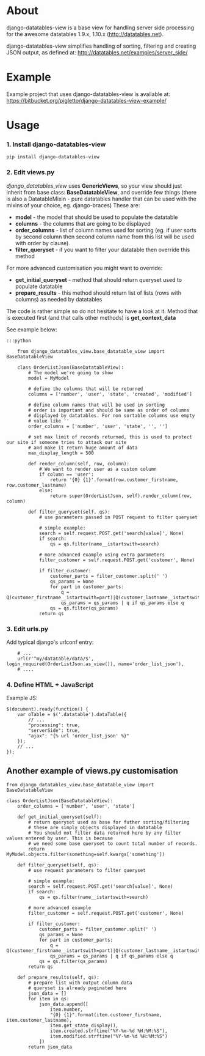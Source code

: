 About
=====

django-datatables-view is a base view for handling server side processing for the awesome datatables 1.9.x, 1.10.x (http://datatables.net).

django-datatables-view simplifies handling of sorting, filtering and creating JSON output, as defined at: http://datatables.net/examples/server_side/

Example
=======

Example project that uses django-datatables-view is available at: https://bitbucket.org/pigletto/django-datatables-view-example/

Usage
=====

### 1. Install django-datatables-view ###
  
    pip install django-datatables-view

### 2. Edit views.py ###

_django_datatables_view_ uses **GenericViews**, so your view should just inherit from base class: **BaseDatatableView**, and override few things
(there is also a DatatableMixin - pure datatables handler that can be used with the mixins of your choice, eg. django-braces)
  These are:

  * **model** - the model that should be used to populate the datatable
  * **columns** - the columns that are going to be displayed
  * **order_columns** - list of column names used for sorting (eg. if user sorts by second column then second column name from this list will be used with order by clause).
  * **filter_queryset** - if you want to filter your datatable then override this method

  For more advanced customisation you might want to override:

  * **get_initial_queryset** - method that should return queryset used to populate datatable
  * **prepare_results** - this method should return list of lists (rows with columns) as needed by datatables

  The code is rather simple so do not hesitate to have a look at it. Method that is executed first (and that calls other methods) is **get_context_data**

  See example below:

    :::python

        from django_datatables_view.base_datatable_view import BaseDatatableView

        class OrderListJson(BaseDatatableView):
            # The model we're going to show
            model = MyModel

            # define the columns that will be returned
            columns = ['number', 'user', 'state', 'created', 'modified']

            # define column names that will be used in sorting
            # order is important and should be same as order of columns
            # displayed by datatables. For non sortable columns use empty
            # value like ''
            order_columns = ['number', 'user', 'state', '', '']

            # set max limit of records returned, this is used to protect our site if someone tries to attack our site
            # and make it return huge amount of data
            max_display_length = 500

            def render_column(self, row, column):
                # We want to render user as a custom column
                if column == 'user':
                    return '{0} {1}'.format(row.customer_firstname, row.customer_lastname)
                else:
                    return super(OrderListJson, self).render_column(row, column)

            def filter_queryset(self, qs):
                # use parameters passed in POST request to filter queryset

                # simple example:
                search = self.request.POST.get('search[value]', None)
                if search:
                    qs = qs.filter(name__istartswith=search)

                # more advanced example using extra parameters
                filter_customer = self.request.POST.get('customer', None)

                if filter_customer:
                    customer_parts = filter_customer.split(' ')
                    qs_params = None
                    for part in customer_parts:
                        q = Q(customer_firstname__istartswith=part)|Q(customer_lastname__istartswith=part)
                        qs_params = qs_params | q if qs_params else q
                    qs = qs.filter(qs_params)
                return qs

### 3. Edit urls.py ###

  Add typical django's urlconf entry:

        # ...
        url(r'^my/datatable/data/$', login_required(OrderListJson.as_view()), name='order_list_json'),
        # ....

### 4. Define HTML + JavaScript ###

Example JS:

    $(document).ready(function() {
        var oTable = $('.datatable').dataTable({
            // ...
            "processing": true,
            "serverSide": true,
            "ajax": "{% url 'order_list_json' %}"
        });
        // ...
    });


## Another example of views.py customisation ##

    from django_datatables_view.base_datatable_view import BaseDatatableView

    class OrderListJson(BaseDatatableView):
        order_columns = ['number', 'user', 'state']

        def get_initial_queryset(self):
            # return queryset used as base for futher sorting/filtering
            # these are simply objects displayed in datatable
            # You should not filter data returned here by any filter values entered by user. This is because
            # we need some base queryset to count total number of records.
            return MyModel.objects.filter(something=self.kwargs['something'])

        def filter_queryset(self, qs):
            # use request parameters to filter queryset

            # simple example:
            search = self.request.POST.get('search[value]', None)
            if search:
                qs = qs.filter(name__istartswith=search)

            # more advanced example
            filter_customer = self.request.POST.get('customer', None)

            if filter_customer:
                customer_parts = filter_customer.split(' ')
                qs_params = None
                for part in customer_parts:
                    q = Q(customer_firstname__istartswith=part)|Q(customer_lastname__istartswith=part)
                    qs_params = qs_params | q if qs_params else q
                qs = qs.filter(qs_params)
            return qs

        def prepare_results(self, qs):
            # prepare list with output column data
            # queryset is already paginated here
            json_data = []
            for item in qs:
                json_data.append([
                    item.number,
                    "{0} {1}".format(item.customer_firstname, item.customer_lastname),
                    item.get_state_display(),
                    item.created.strftime("%Y-%m-%d %H:%M:%S"),
                    item.modified.strftime("%Y-%m-%d %H:%M:%S")
                ])
            return json_data